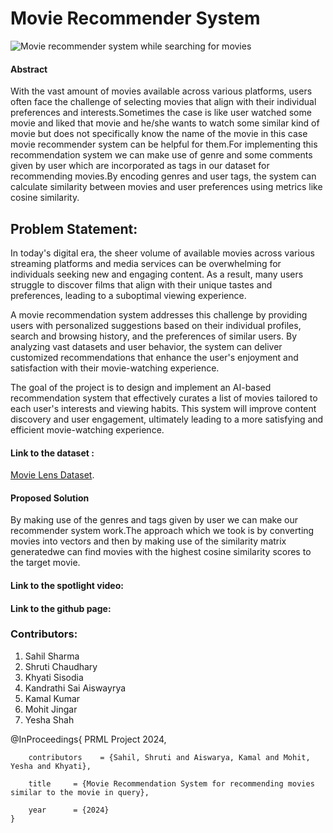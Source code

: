 # Movie Recommender System

![Movie recommender system while searching for movies](https://cdn-images-1.medium.com/max/1500/1*leuI7fVkeOrKAIGOOj_T9A.png)

#### Abstract
With the vast amount of movies available across various platforms, users often face the challenge
of selecting movies that align with their individual preferences and interests.Sometimes the case is
like user watched some movie and liked that movie and he/she wants to watch some similar kind of
movie but does not specifically know the name of the movie in this case movie recommender system
can be helpful for them.For implementing this recommendation system we can make use of genre
and some comments given by user which are incorporated as tags in our dataset for recommending
movies.By encoding genres and user tags, the system can calculate similarity between movies and user preferences using metrics like cosine similarity. 


## Problem Statement:
In today's digital era, the sheer volume of available movies across various streaming platforms and media services can be overwhelming for individuals seeking new and engaging content. As a result, many users struggle to discover films that align with their unique tastes and preferences, leading to a suboptimal viewing experience.

A movie recommendation system addresses this challenge by providing users with personalized suggestions based on their individual profiles, search and browsing history, and the preferences of similar users. By analyzing vast datasets and user behavior, the system can deliver customized recommendations that enhance the user's enjoyment and satisfaction with their movie-watching experience.

The goal of the project is to design and implement an AI-based recommendation system that effectively curates a list of movies tailored to each user's interests and viewing habits. This system will improve content discovery and user engagement, ultimately leading to a more satisfying and efficient movie-watching experience.

#### Link to the dataset :
[Movie Lens Dataset](https://www.kaggle.com/datasets/shubhammehta21/movie-lens-small-latest-dataset).
#### Proposed Solution
By making use of the genres and tags given by user we can make our recommender system work.The approach which we took is by converting movies into vectors and then  by making use of the similarity matrix generatedwe can find movies with the highest cosine similarity scores to the target movie.
#### Link to the spotlight video:
#### Link to the github page:


### Contributors:
1. Sahil Sharma
2. Shruti Chaudhary 
3. Khyati Sisodia
4. Kandrathi Sai Aiswayrya
5. Kamal Kumar
6. Mohit Jingar
7. Yesha Shah


@InProceedings{
        PRML Project 2024,

        contributors    = {Sahil, Shruti and Aiswarya, Kamal and Mohit, Yesha and Khyati},
        
        title     = {Movie Recommendation System for recommending movies similar to the movie in query},
        
        year      = {2024}
    }
